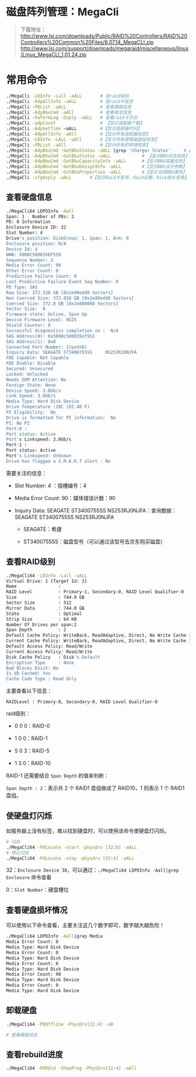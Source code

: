 # 磁盘阵列管理：MegaCli

> 下载地址：
> http://www.lsi.com/downloads/Public/RAID%20Controllers/RAID%20Controllers%20Common%20Files/8.07.14_MegaCLI.zip
> http://www.lsi.com/support/downloads/megaraid/miscellaneous/linux/Linux_MegaCLI_1.01.24.zip

# 常用命令
```bash
./MegaCli -LDInfo -Lall -aALL		# 查raid级别
./MegaCli -AdpAllInfo -aALL			# 查raid卡信息
./MegaCli -PDList -aALL				# 查看硬盘信息
./MegaCli -AdpBbuCmd -aAll			# 查看电池信息
./MegaCli -FwTermLog -Dsply -aALL	# 查看raid卡日志
./MegaCli -adpCount					# 【显示适配器个数】
./MegaCli -AdpGetTime –aALL			#【显示适配器时间】
./MegaCli -AdpAllInfo -aAll			#【显示所有适配器信息】
./MegaCli -LDInfo -LALL -aAll		#【显示所有逻辑磁盘组信息】
./MegaCli -PDList -aAll				#【显示所有的物理信息】
./MegaCli -AdpBbuCmd -GetBbuStatus -aALL |grep 'Charger Status'		#【查看充电状态】
./MegaCli -AdpBbuCmd -GetBbuStatus -aALL			# 【显示BBU状态信息】
./MegaCli -AdpBbuCmd -GetBbuCapacityInfo -aALL		#【显示BBU容量信息】
./MegaCli -AdpBbuCmd -GetBbuDesignInfo -aALL		#【显示BBU设计参数】
./MegaCli -AdpBbuCmd -GetBbuProperties -aALL		#【显示当前BBU属性】
./MegaCli -cfgdsply -aALL		#【显示Raid卡型号，Raid设置，Disk相关信息】
```

## 查看硬盘信息
```bash
./MegaCli64 LDPDInfo -Aall
Span: 1 - Number of PDs: 2
PD: 0 Information
Enclosure Device ID: 32
Slot Number: 4
Drive's position: DiskGroup: 1, Span: 1, Arm: 0
Enclosure position: N/A
Device Id: 4
WWN: 5000C500035EF550
Sequence Number: 2
Media Error Count: 90
Other Error Count: 0
Predictive Failure Count: 0
Last Predictive Failure Event Seq Number: 0
PD Type: SAS
Raw Size: 372.528 GB [0x2e90edd0 Sectors]
Non Coerced Size: 372.028 GB [0x2e80edd0 Sectors]
Coerced Size: 372.0 GB [0x2e800000 Sectors]
Sector Size:  0
Firmware state: Online, Spun Up
Device Firmware Level: NS25
Shield Counter: 0
Successful diagnostics completion on :  N/A
SAS Address(0): 0x5000c500035ef551
SAS Address(1): 0x0
Connected Port Number: 1(path0) 
Inquiry Data: SEAGATE ST3400755SS     NS253RJ0NJFA
FDE Capable: Not Capable
FDE Enable: Disable
Secured: Unsecured
Locked: Unlocked
Needs EKM Attention: No
Foreign State: None 
Device Speed: 3.0Gb/s 
Link Speed: 3.0Gb/s 
Media Type: Hard Disk Device
Drive Temperature :28C (82.40 F)
PI Eligibility:  No 
Drive is formatted for PI information:  No
PI: No PI
Port-0 :
Port status: Active
Port's Linkspeed: 3.0Gb/s 
Port-1 :
Port status: Active
Port's Linkspeed: Unknown 
Drive has flagged a S.M.A.R.T alert : No
```

需要关注的信息：

- Slot Number: 4 ：插槽编号：4

- Media Error Count: 90：媒体错误计数：90

- Inquiry Data: SEAGATE ST3400755SS NS253RJ0NJFA：查询数据：SEAGATE ST3400755SS NS253RJ0NJFA

	- SEAGATE：希捷

	- ST3400755SS：磁盘型号（可以通过该型号去京东购买磁盘）

## 查看RAID级别
```bash
./MegaCli64 -LDInfo -Lall -aALL
Virtual Drive: 1 (Target Id: 1)
Name                :
RAID Level          : Primary-1, Secondary-0, RAID Level Qualifier-0
Size                : 744.0 GB
Sector Size         : 512
Mirror Data         : 744.0 GB
State               : Optimal
Strip Size          : 64 KB
Number Of Drives per span:2
Span Depth          : 2
Default Cache Policy: WriteBack, ReadAdaptive, Direct, No Write Cache if Bad BBU
Current Cache Policy: WriteBack, ReadAdaptive, Direct, No Write Cache if Bad BBU
Default Access Policy: Read/Write
Current Access Policy: Read/Write
Disk Cache Policy   : Disk's Default
Encryption Type     : None
Bad Blocks Exist: No
Is VD Cached: Yes
Cache Cade Type : Read Only
```
主要查看以下信息：

`RAIDLevel : Primary-0, Secondary-0, RAID Level Qualifier-0`

raid级别：

- 0 0 0：RAID-0

- 1 0 0：RAID-1

- 5 0 3：RAID-5

- 1 3 0：RAID-10

RAID-1 还需要结合 `Span Depth` 的值来判断：

`Span Depth : 2`：表示共 2 个 RAID1 盘组做成了 RAID10，1 则表示 1 个 RAID1 盘组。

## 使硬盘灯闪烁

如服务器上没有标签，难以找到硬盘时，可以使用该命令使硬盘灯闪烁。

```bash
# 闪烁
./MegaCli64 -PdLocate -start -physdrv [32:0] -aALL
# 停止闪烁
./MegaCli64 -PdLocate -stop -physdrv [32:4] -aALL
```

32：`Enclosure Device ID`，可以通过：`./MegaCli64 LDPDInfo -Aall|grep Enclosure` 命令查看

0：`Slot Number`：硬盘槽位

## 查看硬盘损坏情况

可以使用以下命令查看，主要关注这几个数字即可，数字越大越危险！

```bash
./MegaCli64 LDPDInfo -Aall|grep Media
Media Error Count: 0
Media Type: Hard Disk Device
Media Error Count: 0
Media Type: Hard Disk Device
Media Error Count: 0
Media Type: Hard Disk Device
Media Error Count: 90
Media Type: Hard Disk Device
Media Error Count: 0
Media Type: Hard Disk Device
```

## 卸载硬盘
```bash
./MegaCli64 -PDOffline -PhysDrv[32:4] -a0

# 查看硬盘状态
```

## 查看rebuild进度
```bash
./MegaCli64 -PDRbld -ShowProg -PhysDrv[32:4] -aAll
```